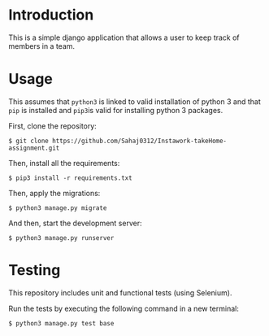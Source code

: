 # Introduction

This is a simple django application that allows a user to keep track of members in a team.

# Usage

This assumes that `python3` is linked to valid installation of python 3 and that `pip` is installed and `pip3`is valid for installing python 3 packages.

First, clone the repository:

    $ git clone https://github.com/Sahaj0312/Instawork-takeHome-assignment.git

Then, install all the requirements:

    $ pip3 install -r requirements.txt

Then, apply the migrations:

    $ python3 manage.py migrate 

And then, start the development server:

    $ python3 manage.py runserver

# Testing

This repository includes unit and functional tests (using Selenium).

Run the tests by executing the following command in a new terminal:

    $ python3 manage.py test base
